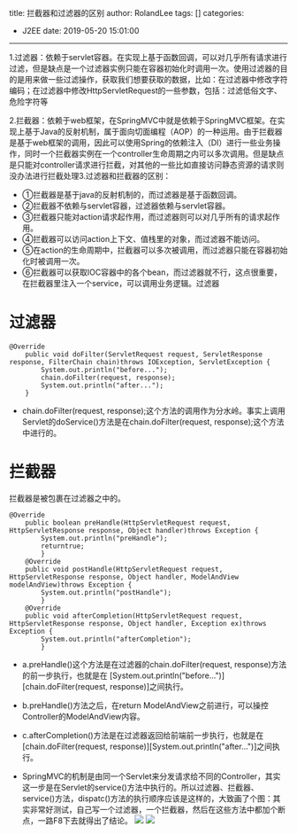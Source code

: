 title: 拦截器和过滤器的区别
author: RolandLee
tags: []
categories:
  - J2EE
date: 2019-05-20 15:01:00
---
1.过滤器：依赖于servlet容器。在实现上基于函数回调，可以对几乎所有请求进行过滤，但是缺点是一个过滤器实例只能在容器初始化时调用一次。使用过滤器的目的是用来做一些过滤操作，获取我们想要获取的数据，比如：在过滤器中修改字符编码；在过滤器中修改HttpServletRequest的一些参数，包括：过滤低俗文字、危险字符等

2.拦截器：依赖于web框架，在SpringMVC中就是依赖于SpringMVC框架。在实现上基于Java的反射机制，属于面向切面编程（AOP）的一种运用。由于拦截器是基于web框架的调用，因此可以使用Spring的依赖注入（DI）进行一些业务操作，同时一个拦截器实例在一个controller生命周期之内可以多次调用。但是缺点是只能对controller请求进行拦截，对其他的一些比如直接访问静态资源的请求则没办法进行拦截处理3.过滤器和拦截器的区别：
- ①拦截器是基于java的反射机制的，而过滤器是基于函数回调。
- ②拦截器不依赖与servlet容器，过滤器依赖与servlet容器。
- ③拦截器只能对action请求起作用，而过滤器则可以对几乎所有的请求起作用。
- ④拦截器可以访问action上下文、值栈里的对象，而过滤器不能访问。
- ⑤在action的生命周期中，拦截器可以多次被调用，而过滤器只能在容器初始化时被调用一次。
- ⑥拦截器可以获取IOC容器中的各个bean，而过滤器就不行，这点很重要，在拦截器里注入一个service，可以调用业务逻辑。过滤器

<!--more-->

# 过滤器
```
@Override
    public void doFilter(ServletRequest request, ServletResponse response, FilterChain chain)throws IOException, ServletException {
        System.out.println("before...");
        chain.doFilter(request, response);
        System.out.println("after...");
    }
```



- chain.doFilter(request, response);这个方法的调用作为分水岭。事实上调用Servlet的doService()方法是在chain.doFilter(request, response);这个方法中进行的。

# 拦截器

拦截器是被包裹在过滤器之中的。

```
@Override
    public boolean preHandle(HttpServletRequest request, HttpServletResponse response, Object handler)throws Exception {
        System.out.println("preHandle");
        returntrue;
        }
    @Override
    public void postHandle(HttpServletRequest request, HttpServletResponse response, Object handler, ModelAndView modelAndView)throws Exception {
        System.out.println("postHandle");
        }
    @Override
    public void afterCompletion(HttpServletRequest request, HttpServletResponse response, Object handler, Exception ex)throws Exception {
        System.out.println("afterCompletion");
        }

```

- a.preHandle()这个方法是在过滤器的chain.doFilter(request, response)方法的前一步执行，也就是在 [System.out.println("before...")][chain.doFilter(request, response)]之间执行。　　
- b.preHandle()方法之后，在return ModelAndView之前进行，可以操控Controller的ModelAndView内容。　　
- c.afterCompletion()方法是在过滤器返回给前端前一步执行，也就是在[chain.doFilter(request, response)][System.out.println("after...")]之间执行。　　

- SpringMVC的机制是由同一个Servlet来分发请求给不同的Controller，其实这一步是在Servlet的service()方法中执行的。所以过滤器、拦截器、service()方法，dispatc()方法的执行顺序应该是这样的，大致画了个图：其实非常好测试，自己写一个过滤器，一个拦截器，然后在这些方法中都加个断点，一路F8下去就得出了结论。
![](https://images-roland.oss-cn-shenzhen.aliyuncs.com/blog/3145530-7536e04d98d458c7.webp)
![](https://images-roland.oss-cn-shenzhen.aliyuncs.com/blog/3145530-020d025ad5576bd2.webp)

